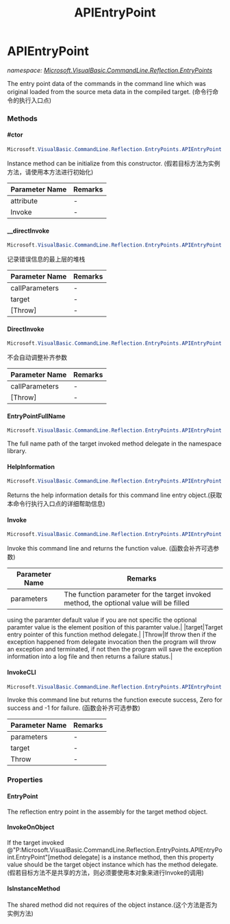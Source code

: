 ﻿---
title: APIEntryPoint
---

# APIEntryPoint
_namespace: [Microsoft.VisualBasic.CommandLine.Reflection.EntryPoints](N-Microsoft.VisualBasic.CommandLine.Reflection.EntryPoints.html)_

The entry point data of the commands in the command line which was original loaded 
 from the source meta data in the compiled target.
 (命令行命令的执行入口点)



### Methods

#### #ctor
```csharp
Microsoft.VisualBasic.CommandLine.Reflection.EntryPoints.APIEntryPoint.#ctor(Microsoft.VisualBasic.CommandLine.Reflection.ExportAPIAttribute,System.Reflection.MethodInfo,System.Boolean)
```
Instance method can be initialize from this constructor.
 (假若目标方法为实例方法，请使用本方法进行初始化)

|Parameter Name|Remarks|
|--------------|-------|
|attribute|-|
|Invoke|-|


#### __directInvoke
```csharp
Microsoft.VisualBasic.CommandLine.Reflection.EntryPoints.APIEntryPoint.__directInvoke(System.Object[],System.Object,System.Boolean)
```
记录错误信息的最上层的堆栈

|Parameter Name|Remarks|
|--------------|-------|
|callParameters|-|
|target|-|
|[Throw]|-|


#### DirectInvoke
```csharp
Microsoft.VisualBasic.CommandLine.Reflection.EntryPoints.APIEntryPoint.DirectInvoke(System.Object[],System.Boolean)
```
不会自动调整补齐参数

|Parameter Name|Remarks|
|--------------|-------|
|callParameters|-|
|[Throw]|-|


#### EntryPointFullName
```csharp
Microsoft.VisualBasic.CommandLine.Reflection.EntryPoints.APIEntryPoint.EntryPointFullName(System.Boolean)
```
The full name path of the target invoked method delegate in the namespace library.

#### HelpInformation
```csharp
Microsoft.VisualBasic.CommandLine.Reflection.EntryPoints.APIEntryPoint.HelpInformation(System.Boolean)
```
Returns the help information details for this command line entry object.(获取本命令行执行入口点的详细帮助信息)

#### Invoke
```csharp
Microsoft.VisualBasic.CommandLine.Reflection.EntryPoints.APIEntryPoint.Invoke(System.Object[],System.Object,System.Boolean)
```
Invoke this command line and returns the function value.
 (函数会补齐可选参数)

|Parameter Name|Remarks|
|--------------|-------|
|parameters|The function parameter for the target invoked method, the optional value will be filled 
 using the paramter default value if you are not specific the optional paramter value is the element position of 
 this paramter value.|
|target|Target entry pointer of this function method delegate.|
|Throw|If throw then if the exception happened from delegate invocation then the program will throw an 
 exception and terminated, if not then the program will save the exception information into a log file and then 
 returns a failure status.|


#### InvokeCLI
```csharp
Microsoft.VisualBasic.CommandLine.Reflection.EntryPoints.APIEntryPoint.InvokeCLI(System.Object[],System.Object,System.Boolean)
```
Invoke this command line but returns the function execute success, Zero for success and -1 for failure.
 (函数会补齐可选参数)

|Parameter Name|Remarks|
|--------------|-------|
|parameters|-|
|target|-|
|Throw|-|



### Properties

#### EntryPoint
The reflection entry point in the assembly for the target method object.
#### InvokeOnObject
If the target invoked @"P:Microsoft.VisualBasic.CommandLine.Reflection.EntryPoints.APIEntryPoint.EntryPoint"[method delegate] is a instance method, 
 then this property value should be the target object instance which has the method delegate.
 (假若目标方法不是共享的方法，则必须要使用本对象来进行Invoke的调用)
#### IsInstanceMethod
The shared method did not requires of the object instance.(这个方法是否为实例方法)
